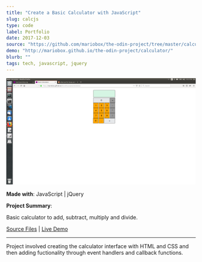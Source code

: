 ```yaml
---
title: "Create a Basic Calculator with JavaScript"
slug: calcjs
type: code
label: Portfolio
date: 2017-12-03
source: "https://github.com/mariobox/the-odin-project/tree/master/calculator"
demo: "http://mariobox.github.io/the-odin-project/calculator/"
blurb: ""
tags: tech, javascript, jquery
---
```


<img src="../img/calc.png" class="profile">

**Made with**: <i class="icon-javascript-alt"></i> JavaScript | <i class="icon-jquery"></i> jQuery

**Project Summary**:

Basic calculator to add, subtract, multiply and divide.

[Source Files](https://github.com/mariobox/the-odin-project/tree/master/calculator) | [Live Demo](http://mariobox.github.io/the-odin-project/calculator/)<hr class="art" />


Project involved creating the calculator interface with HTML and CSS and then adding fuctionality through event handlers and callback functions.
















